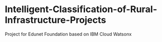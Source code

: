 # Intelligent-Classification-of-Rural-Infrastructure-Projects
Project for Edunet Foundation based on IBM Cloud Watsonx
